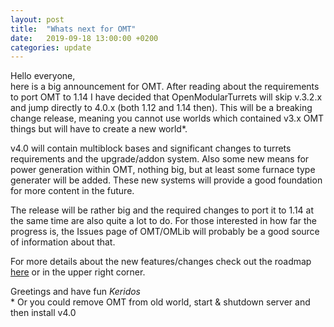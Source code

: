 ```yaml
---
layout: post
title:  "Whats next for OMT"
date:   2019-09-18 13:00:00 +0200
categories: update
---
```

Hello everyone,
<br>
here is a big announcement for OMT.
After reading about the requirements to port OMT to 1.14 I have decided that OpenModularTurrets will skip v.3.2.x and jump directly to 4.0.x  (both 1.12 and 1.14 then). This will be a breaking change release, meaning you cannot use worlds which contained v3.x OMT things but will have to create a new world*.

v4.0 will contain multiblock bases and significant changes to turrets requirements and the upgrade/addon system. Also some new means for power generation within OMT, nothing big, but at least some furnace type generater will be added. These new systems will provide a good foundation for more content in the future.

The release will be rather big and the required changes to port it to 1.14 at the same time are also quite a lot to do. For those interested in how far the progress is, the Issues page of OMT/OMLib will probably be a good source of information about that.

For more details about the new features/changes check out the roadmap [here](/roadmap/) or in the upper right corner.
<br>

Greetings and have fun
_Keridos_
<br>
\* Or you could remove OMT from old world, start & shutdown server and then
install v4.0

